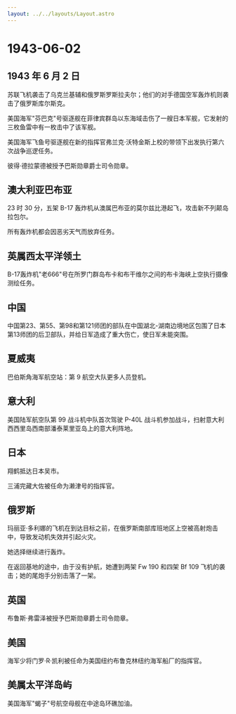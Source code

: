 ```yaml
---
layout: ../../layouts/Layout.astro
---
```


# 1943-06-02

## 1943 年 6 月 2 日

苏联飞机袭击了乌克兰基辅和俄罗斯罗斯拉夫尔；他们的对手德国空军轰炸机则袭击了俄罗斯库尔斯克。

美国海军"芬巴克"号驱逐舰在菲律宾群岛以东海域击伤了一艘日本军舰，它发射的三枚鱼雷中有一枚击中了该军舰。

美国海军飞鱼号驱逐舰在新的指挥官弗兰克·沃特金斯上校的带领下出发执行第六次战争巡逻任务。

彼得·德拉蒙德被授予巴斯勋章爵士司令勋章。

## 澳大利亚巴布亚

23 时 30 分，五架 B-17
轰炸机从澳属巴布亚的莫尔兹比港起飞，攻击新不列颠岛拉包尔。

所有轰炸机都会因恶劣天气而放弃任务。

## 英属西太平洋领土

B-17轰炸机"老666"号在所罗门群岛布卡和布干维尔之间的布卡海峡上空执行摄像测绘任务。

## 中国

中国第23、第55、第98和第121师团的部队在中国湖北-湖南边境地区包围了日本第13师团的后卫部队，并给日军造成了重大伤亡，使日军未能突围。

## 夏威夷

巴伯斯角海军航空站：第 9 航空大队更多人员登机。

## 意大利

美国陆军航空队第 99 战斗机中队首次驾驶 P-40L
战斗机参加战斗，扫射意大利西西里岛西南部潘泰莱里亚岛上的意大利阵地。

## 日本

翔鹤抵达日本吴市。

三浦完藏大佐被任命为濑津号的指挥官。

## 俄罗斯

玛丽亚·多利娜的飞机在到达目标之前，在俄罗斯南部库班地区上空被高射炮击中，导致发动机失效并引起火灾。

她选择继续进行轰炸。

在返回基地的途中，由于没有护航，她遭到两架 Fw 190 和四架 Bf 109
飞机的袭击；她的尾炮手分别击落了一架。

## 英国

布鲁斯·弗雷泽被授予巴斯勋章爵士司令勋章。

## 美国

海军少将门罗·R·凯利被任命为美国纽约布鲁克林纽约海军船厂的指挥官。

## 美属太平洋岛屿

美国海军"蝎子"号航空母舰在中途岛环礁加油。
